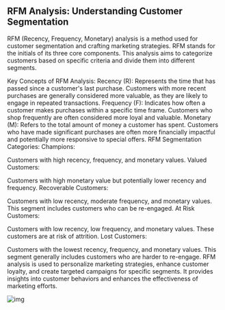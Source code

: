## RFM Analysis: Understanding Customer Segmentation
RFM (Recency, Frequency, Monetary) analysis is a method used for customer segmentation and crafting marketing strategies. RFM stands for the initials of its three core components. This analysis aims to categorize customers based on specific criteria and divide them into different segments.

Key Concepts of RFM Analysis:
Recency (R):
Represents the time that has passed since a customer's last purchase.
Customers with more recent purchases are generally considered more valuable, as they are likely to engage in repeated transactions.
Frequency (F):
Indicates how often a customer makes purchases within a specific time frame.
Customers who shop frequently are often considered more loyal and valuable.
Monetary (M):
Refers to the total amount of money a customer has spent.
Customers who have made significant purchases are often more financially impactful and potentially more responsive to special offers.
RFM Segmentation Categories:
Champions:

Customers with high recency, frequency, and monetary values.
Valued Customers:

Customers with high monetary value but potentially lower recency and frequency.
Recoverable Customers:

Customers with low recency, moderate frequency, and monetary values.
This segment includes customers who can be re-engaged.
At Risk Customers:

Customers with low recency, low frequency, and monetary values.
These customers are at risk of attrition.
Lost Customers:

Customers with the lowest recency, frequency, and monetary values.
This segment generally includes customers who are harder to re-engage.
RFM analysis is used to personalize marketing strategies, enhance customer loyalty, and create targeted campaigns for specific segments. It provides insights into customer behaviors and enhances the effectiveness of marketing efforts.

![img](https://analyticahouse.com/Website/assets/img/Blogs/6314b7a379496.png)
